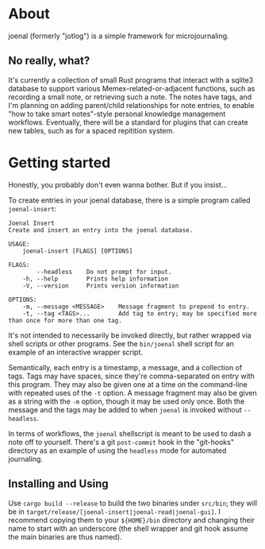 # About

joenal (formerly "jotlog") is a simple framework for microjournaling.

## No really, what?

It's currently a collection of small Rust programs that interact with a sqlite3 database to support
various Memex-related-or-adjacent functions, such as recording a small note, or retrieving such a
note. The notes have tags, and I'm planning on adding parent/child relationships for note entries,
to enable "how to take smart notes"-style personal knowledge management workflows. Eventually, there
will be a standard for plugins that can create new tables, such as for a spaced repitition system.

# Getting started

Honestly, you probably don't even wanna bother. But if you insist...

To create entries in your joenal database, there is a simple program called `joenal-insert`:

``` text
Joenal Insert
Create and insert an entry into the joenal database.

USAGE:
    joenal-insert [FLAGS] [OPTIONS]

FLAGS:
        --headless    Do not prompt for input.
    -h, --help        Prints help information
    -V, --version     Prints version information

OPTIONS:
    -m, --message <MESSAGE>    Message fragment to prepend to entry.
    -t, --tag <TAGS>...        Add tag to entry; may be specified more than once for more than one tag.
```

It's not intended to necessarily be invoked directly, but rather wrapped via shell scripts or other
programs. See the ```bin/joenal``` shell script for an example of an interactive wrapper script.

Semantically, each entry is a timestamp, a message, and a collection of tags. Tags may have spaces,
since they're comma-separated on entry with this program. They may also be given one at a time on
the command-line with repeated uses of the ```-t``` option. A message fragment may also be given as
a string with the ```-m``` option, though it may be used only once. Both the message and the tags
may be added to when `joenal` is invoked without ```--headless```.

In terms of workflows, the ```joenal``` shellscript is meant to be used to dash a note off to
yourself. There's a git ```post-commit``` hook in the "git-hooks" directory as an example of using
the ```headless``` mode for automated journaling.

## Installing and Using

Use ```cargo build --release``` to build the two binaries under ```src/bin```; they will be in
```target/release/[joenal-insert|joenal-read|joenal-gui]```. I recommend copying them to your
```${HOME}/bin``` directory and changing their name to start with an underscore (the shell wrapper
and git hook assume the main binaries are thus named).
